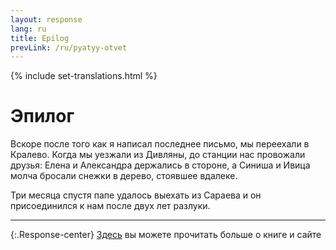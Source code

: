 ```yaml
---
layout: response
lang: ru
title: Epilog
prevLink: /ru/pyatyy-otvet
---
```


{% include set-translations.html %}

# Эпилог

Вскоре после того как я написал последнее письмо, мы переехали в Кралево. Когда мы уезжали из Дивляны, до станции нас провожали друзья: Елена и Александра держались в стороне, а Синиша и Ивица молча бросали снежки в дерево, стоявшее вдалеке.

Три месяца спустя папе удалось выехать из Сараева и он присоединился к нам после двух лет разлуки.

-----

{:.Response-center}
<a href="{{ t.aboutLink }}">Здесь</a> вы можете прочитать больше о книге и сайте
